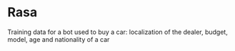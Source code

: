 # Rasa

Training data for a bot used to buy a car: localization of the dealer, budget, model, age and nationality of a car  
